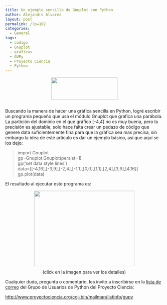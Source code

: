 ```yaml
---
title: Un ejemplo sencillo de Gnuplot con Python
author: Alejandro Alvarez
layout: post
permalink: /?p=102
categories:
  - General
tags:
  - código
  - Gnuplot
  - gráficas
  - GUPy
  - Proyecto Ciencia
  - Python
---
```

<a onblur="try {parent.deselectBloggerImageGracefully();} catch(e) {}" href="http://www.python.org/images/python-logo.gif"><img style="margin: 0px auto 10px; display: block; text-align: center; cursor: pointer; width: 211px; height: 71px;" src="http://www.python.org/images/python-logo.gif" alt="" border="0" /></a>  
Buscando la manera de hacer una gráfica sencilla en Python, logré escribir un programa pequeño que usa el módulo Gnuplot que gráfica una parábola. La partición del dominio en el que gráfico [-4,4] no es muy buena, pero la precisión es ajustable, solo hace falta crear un pedazo de código que genere data suficientemente fina para que la gráfica sea mas precisa, sin embargo la idea de este articulo es dar un ejemplo básico, así que aquí se los dejo:

> import Gnuplot  
> gp=Gnuplot.Gnuplot(persist=1)  
> gp(&#8216;set data style lines&#8217;)  
> data=[[-4,16],[-3,9],[-2,4],[-1,1],[0,0],[1,1],[2,4],[3,9],[4,16]]  
> gp.plot(data)

El resultado al ejecutar este programa es:

<div style="text-align: center;">
  <a onblur="try {parent.deselectBloggerImageGracefully();} catch(e) {}" href="http://2.bp.blogspot.com/_q-FSc51jNQg/SjcWRFLcKOI/AAAAAAAAADs/PR59hHcvvZ4/s1600-h/grafica.png"><img style="margin: 0px auto 10px; display: block; text-align: center; cursor: pointer; width: 320px; height: 240px;" src="http://2.bp.blogspot.com/_q-FSc51jNQg/SjcWRFLcKOI/AAAAAAAAADs/PR59hHcvvZ4/s320/grafica.png" alt="" id="BLOGGER_PHOTO_ID_5347767565229500642" border="0" /></a>(click en la imagen para ver los detalles)
</div>

Cualquier duda, pregunta o comentario, les invito a inscribirse en la [lista de correo][1] del Grupo de Usuarios de Python del Proyecto Ciencia:

<http://www.proyectociencia.org/cgi-bin/mailman/listinfo/gupy>

 [1]: http://www.proyectociencia.org/cgi-bin/mailman/listinfo/gupy